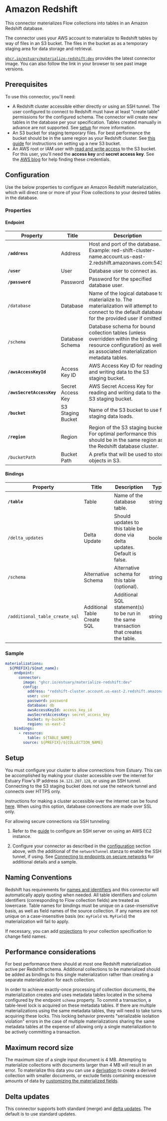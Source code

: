 
# Amazon Redshift

This connector materializes Flow collections into tables in an Amazon Redshift database.

The connector uses your AWS account to materialize to Redshift tables by way of files in an S3
bucket. The files in the bucket as as a temporary staging area for data storage and retrieval.

[`ghcr.io/estuary/materialize-redshift:dev`](https://ghcr.io/estuary/materialize-redshift:dev)
provides the latest connector image. You can also follow the link in your browser to see past image
versions.

## Prerequisites

To use this connector, you'll need:

* A Redshift cluster accessible either directly or using an SSH tunnel. The user configured to
  connect to Redshift must have at least "create table" permissions for the configured schema. The
  connector will create new tables in the database per your specification. Tables created manually
  in advance are not supported. See [setup](#setup) for more information.
* An S3 bucket for staging temporary files. For best performance the bucket should be in the same
  region as your Redshift cluster. See [this
  guide](https://docs.aws.amazon.com/AmazonS3/latest/userguide/create-bucket-overview.html) for
  instructions on setting up a new S3 bucket.
* An AWS root or IAM user with [read and write
  access](https://docs.aws.amazon.com/IAM/latest/UserGuide/reference_policies_examples_s3_rw-bucket.html)
  to the S3 bucket. For this user, you'll need the **access key** and **secret access key**. See the
  [AWS blog](https://aws.amazon.com/blogs/security/wheres-my-secret-access-key/) for help finding
  these credentials.

## Configuration

Use the below properties to configure an Amazon Redshift materialization, which will direct one or
more of your Flow collections to your desired tables in the database.

### Properties

#### Endpoint

| Property                  | Title             | Description                                                                                                                                                      | Type   | Required/Default |
|---------------------------|-------------------|------------------------------------------------------------------------------------------------------------------------------------------------------------------|--------|------------------|
| **`/address`**            | Address           | Host and port of the database. Example: red-shift-cluster-name.account.us-east-2.redshift.amazonaws.com:5439                                                     | string | Required         |
| **`/user`**               | User              | Database user to connect as.                                                                                                                                     | string | Required         |
| **`/password`**           | Password          | Password for the specified database user.                                                                                                                        | string | Required         |
| `/database`               | Database          | Name of the logical database to materialize to. The materialization will attempt to connect to the default database for the provided user if omitted.            | string |                  |
| `/schema`                 | Database Schema   | Database schema for bound collection tables (unless overridden within the binding resource configuration) as well as associated materialization metadata tables. | string | `"public"`       |
| **`/awsAccessKeyId`**     | Access Key ID     | AWS Access Key ID for reading and writing data to the S3 staging bucket.                                                                                         | string | Required         |
| **`/awsSecretAccessKey`** | Secret Access Key | AWS Secret Access Key for reading and writing data to the S3 staging bucket.                                                                                     | string | Required         |
| **`/bucket`**             | S3 Staging Bucket | Name of the S3 bucket to use for staging data loads.                                                                                                             | string | Required         |
| **`/region`**             | Region            | Region of the S3 staging bucket. For optimal performance this should be in the same region as the Redshift database cluster.                                     | string | Required         |
| `/bucketPath`             | Bucket Path       | A prefix that will be used to store objects in S3.                                                                                                               | string |                  |


#### Bindings

| Property                       | Title                       | Description                                                                           | Type    | Required/Default |
|--------------------------------|-----------------------------|---------------------------------------------------------------------------------------|---------|------------------|
| **`/table`**                   | Table                       | Name of the database table.                                                           | string  | Required         |
| `/delta_updates`               | Delta Update                | Should updates to this table be done via delta updates. Default is false.             | boolean | `false`          |
| `/schema`                      | Alternative Schema          | Alternative schema for this table (optional).                                         | string  |                  |
| `/additional_table_create_sql` | Additional Table Create SQL | Additional SQL statement(s) to be run in the same transaction that creates the table. | string  |                  |

### Sample

```yaml
materializations:
  ${PREFIX}/${mat_name}:
    endpoint:
      connector:
        image: "ghcr.io/estuary/materialize-redshift:dev"
        config:
          address: "redshift-cluster.account.us-east-2.redshift.amazonaws.com:5439"
          user: user
          password: password
          database: db
          awsAccessKeyId: access_key_id
          awsSecretAccessKey: secret_access_key
          bucket: my-bucket
          region: us-east-2
    bindings:
      - resource:
          table: ${TABLE_NAME}
        source: ${PREFIX}/${COLLECTION_NAME}
```

## Setup

You must configure your cluster to allow connections from Estuary. This can be accomplished by
making your cluster accessible over the internet for Estuary Flow's IP address `34.121.207.128`, or
using an SSH tunnel. Connecting to the S3 staging bucket does not use the network tunnel and
connects over HTTPS only.

Instructions for making a cluster accessible over the internet can be found
[here](https://aws.amazon.com/premiumsupport/knowledge-center/redshift-cluster-private-public/).
When using this option, database connections are made over SSL only.

For allowing secure connections via SSH tunneling:

1. Refer to the [guide](../../../../guides/connect-network/) to configure an SSH server on using an
   AWS EC2 instance.

2. Configure your connector as described in the [configuration](#configuration) section above, with
the additional of the `networkTunnel` stanza to enable the SSH tunnel, if using. See [Connecting to
endpoints on secure
networks](../../../concepts/connectors.md#connecting-to-endpoints-on-secure-networks) for additional
details and a sample.

## Naming Conventions

Redshift has requirements for [names and
identifiers](https://docs.aws.amazon.com/redshift/latest/dg/r_names.html) and this connector will
automatically apply quoting when needed. All table identifiers and column identifiers (corresponding
to Flow collection fields) are treated as lowercase. Table names for bindings must be unique on a
case-insensitive basis, as well as field names of the source collection. If any names are not unique
on a case-insensitive basis (ex: `myField` vs. `MyField`) the materialization will fail to apply.

If necessary, you can add [projections](../../../concepts/advanced/projections.md) to your
collection specification to change field names.

## Performance considerations

For best performance there should at most one Redshift materialization active per Redshift schema.
Additional collections to be materialized should be added as bindings to this single materialization
rather than creating a separate materialization for each collection.

In order to achieve exactly-once processing of collection documents, the materialization creates and
uses metadata tables located in the schema configured by the endpoint `schema` property. To commit a
transaction, a table-level lock is acquired on these metadata tables. If there are multiple
materializations using the same metadata tables, they will need to take turns acquiring these locks.
This locking behavior prevents "serializable isolation violation" errors in the case of multiple
materializations sharing the same metadata tables at the expense of allowing only a single
materialization to be actively committing a transaction.

## Maximum record size

The maximum size of a single input document is 4 MB. Attempting to materialize collections with
documents larger than 4 MB will result in an error. To materialize this data you can use a
[derivation](../../../concepts/derivations.md) to create a derived collection with smaller
documents, or exclude fields containing excessive amounts of data by [customizing the materialized
fields](../../../guides/customize-materialization-fields.md#include-desired-fields-in-your-materialization).

## Delta updates

This connector supports both standard (merge) and [delta updates](../../../concepts/materialization.md#delta-updates).
The default is to use standard updates.
